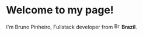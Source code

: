 # Welcome to my page!

<p>
  I'm Bruno Pinheiro, Fullstack developer from <img width="16" src="https://www.flaticon.com/svg/static/icons/svg/197/197386.svg" alt="Brazil" />
  <b>Brazil</b>.
  
</p>

